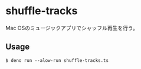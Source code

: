 # shuffle-tracks

Mac OSのミュージックアプリでシャッフル再生を行う。

## Usage

```
$ deno run --alow-run shuffle-tracks.ts
```
